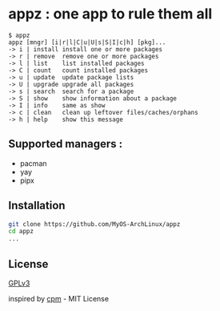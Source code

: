 # appz : one app to rule them all

```
$ appz
appz [mngr] [i|r|l|C|u|U|s|S|I|c|h] [pkg]...
-> i | install install one or more packages
-> r | remove  remove one or more packages
-> l | list    list installed packages
-> C | count   count installed packages
-> u | update  update package lists
-> U | upgrade upgrade all packages
-> s | search  search for a package
-> S | show    show information about a package
-> I | info    same as show
-> c | clean   clean up leftover files/caches/orphans
-> h | help    show this message
```

## Supported managers : 
- pacman
- yay
- pipx

## Installation
```bash
git clone https://github.com/MyOS-ArchLinux/appz
cd appz
...
```

## License
[GPLv3](https://github.com/MyOS-ArchLinux/appz/blob/main/LICENSE)

inspired by [cpm](https://github.com/willeccles/cpm) - MIT License

